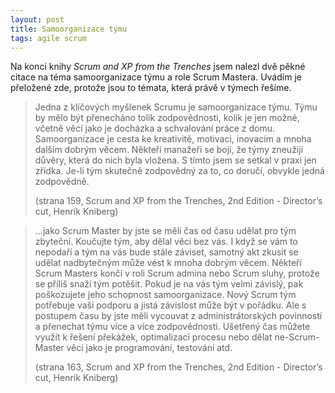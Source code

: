 ```yaml
---
layout: post
title: Samoorganizace týmu
tags: agile scrum
---
```


Na konci knihy *Scrum and XP from the Trenches* jsem nalezl dvě pěkné citace na téma
samoorganizace týmu a role Scrum Mastera. Uvádím je přeložené zde, protože jsou to témata,
která právě v týmech řešíme.

> Jedna z klíčových myšlenek Scrumu je samoorganizace týmu. Týmu by mělo být přenecháno tolik zodpovědnosti,
> kolik je jen možné, včetně věcí jako je docházka a schvalování práce z domu.
> Samoorganizace je cesta ke kreativitě, motivaci, inovacím a mnoha dalším dobrým věcem.
> Někteří manažeři se bojí, že týmy zneužijí důvěry, která do nich byla vložena.
> S tímto jsem se setkal v praxi jen zřídka. Je-li tým skutečně zodpovědný za to, co doručí,
> obvykle jedná zodpovědně.
>
> (strana 159, Scrum and XP from the Trenches, 2nd Edition - Director’s cut, Henrik Kniberg)

> ...jako Scrum Master by jste se měli čas od času udělat pro tým zbyteční. Koučujte tým, aby dělal věci bez vás.
> I když se vám to nepodaří a tým na vás bude stále záviset, samotný akt zkusit se udělat nadbytečným může vést k mnoha dobrým věcem.
> Někteří Scrum Masters končí v roli Scrum admina nebo Scrum sluhy, protože se příliš snaží tým potěšit.
> Pokud je na vás tým velmi závislý, pak poškozujete jeho schopnost samoorganizace.
> Nový Scrum tým potřebuje vaši podporu a jistá závislost může být v pořádku.
> Ale s postupem času by jste měli vycouvat z administrátorských povinností a přenechat týmu více a více zodpovědnosti.
> Ušetřený čas můžete využít k řešení překážek, optimalizaci procesu nebo dělat ne-Scrum-Master věci jako je programování, testování atd.
>
> (strana 163, Scrum and XP from the Trenches, 2nd Edition - Director’s cut, Henrik Kniberg)
